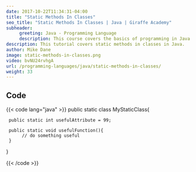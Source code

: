 ```yaml
---
date: 2017-10-22T11:34:31-04:00
title: "Static Methods In Classes"
seo_title: "Static Methods In Classes | Java | Giraffe Academy"
subheader:
     greeting: Java - Programming Language
     description: This course covers the basics of programming in Java. Work your way through the videos and we'll teach you everything you need to know to start your programming journey!
description: This tutorial covers static methods in classes in Java.
author: Mike Dane
image: static-methods-in-classes.png
video: bvNU24rvhgA
url: /programming-languages/java/static-methods-in-classes/
weight: 33
---
```


## Code

{{< code lang="java" >}}
public static class MyStaticClass{

     public static int usefulAttribute = 99;

     public static void usefulFunction(){
          // do something useful
     }
}

{{< /code >}}
